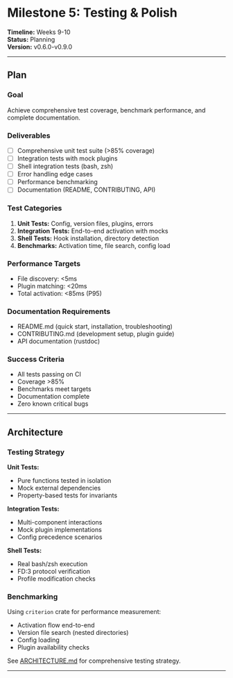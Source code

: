 # Milestone 5: Testing & Polish

**Timeline:** Weeks 9-10  
**Status:** Planning  
**Version:** v0.6.0-v0.9.0

---

## Plan

### Goal

Achieve comprehensive test coverage, benchmark performance, and complete documentation.

### Deliverables

- [ ] Comprehensive unit test suite (>85% coverage)
- [ ] Integration tests with mock plugins
- [ ] Shell integration tests (bash, zsh)
- [ ] Error handling edge cases
- [ ] Performance benchmarking
- [ ] Documentation (README, CONTRIBUTING, API)

### Test Categories

1. **Unit Tests:** Config, version files, plugins, errors
2. **Integration Tests:** End-to-end activation with mocks
3. **Shell Tests:** Hook installation, directory detection
4. **Benchmarks:** Activation time, file search, config load

### Performance Targets

- File discovery: <5ms
- Plugin matching: <20ms
- Total activation: <85ms (P95)

### Documentation Requirements

- README.md (quick start, installation, troubleshooting)
- CONTRIBUTING.md (development setup, plugin guide)
- API documentation (rustdoc)

### Success Criteria

- All tests passing on CI
- Coverage >85%
- Benchmarks meet targets
- Documentation complete
- Zero known critical bugs

---

## Architecture

### Testing Strategy

**Unit Tests:**
- Pure functions tested in isolation
- Mock external dependencies
- Property-based tests for invariants

**Integration Tests:**
- Multi-component interactions
- Mock plugin implementations
- Config precedence scenarios

**Shell Tests:**
- Real bash/zsh execution
- FD:3 protocol verification
- Profile modification checks

### Benchmarking

Using `criterion` crate for performance measurement:
- Activation flow end-to-end
- Version file search (nested directories)
- Config loading
- Plugin availability checks

See [ARCHITECTURE.md](../ARCHITECTURE.md#testing-architecture) for comprehensive testing strategy.

---

